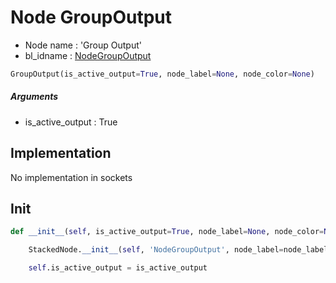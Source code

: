 # Node GroupOutput

- Node name : 'Group Output'
- bl_idname : [NodeGroupOutput](https://docs.blender.org/api/current/bpy.types.NodeGroupOutput.html)


``` python
GroupOutput(is_active_output=True, node_label=None, node_color=None)
```
##### Arguments

- is_active_output : True

## Implementation

No implementation in sockets

## Init

``` python
def __init__(self, is_active_output=True, node_label=None, node_color=None):

    StackedNode.__init__(self, 'NodeGroupOutput', node_label=node_label, node_color=node_color)

    self.is_active_output = is_active_output
```

